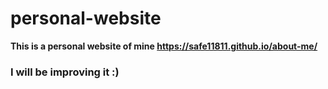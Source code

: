 # personal-website
<b> This is a  personal website of mine https://safe11811.github.io/about-me/</b>
<h3>I will be improving it :)</h3>
